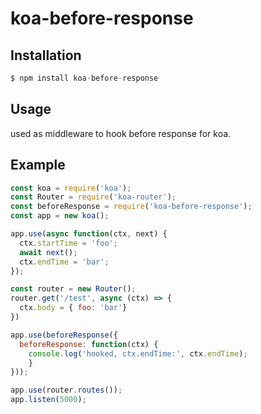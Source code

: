 
# koa-before-response

## Installation

```js
$ npm install koa-before-response
```

## Usage

used as middleware to hook before response for koa.

## Example

```js
const koa = require('koa');
const Router = require('koa-router');
const beforeResponse = require('koa-before-response');
const app = new koa();

app.use(async function(ctx, next) {
  ctx.startTime = 'foo';
  await next();
  ctx.endTime = 'bar';
});

const router = new Router();
router.get('/test', async (ctx) => {
  ctx.body = { foo: 'bar'}
})

app.use(beforeResponse({
  beforeResponse: function(ctx) {
    console.log('hooked, ctx.endTime:', ctx.endTime);
	}
}));

app.use(router.routes());
app.listen(5000);
```

